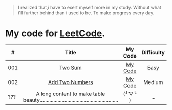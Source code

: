 > I realized that,i have to exert myself more in my study.
Without what i'll further behind than i used to be.
To make progress every day.


# My code for [LeetCode](https://leetcode.com/problemset/algorithms/).

| # | Title | My Code | Difficulty | Remark |
|---|:---:|:---:|:---:|:---:|
| 001 | [Two Sum](https://leetcode.com/problems/two-sum/) | [My Code](https://github.com/shalldie/LeetCode/blob/master/mycode/001%20Two%20Sum/twosum.js) | Easy | None|
| 002 | [Add Two Numbers](https://leetcode.com/problems/add-two-numbers/) | [My Code](https://github.com/shalldie/LeetCode/blob/master/mycode/002%20Add%20Two%20Numbers/addtwonumbers.js) | Medium | ??? |
| ??? | A long content to make table beauty......................................................... | (╯▽╰ ) | ... | ... |

